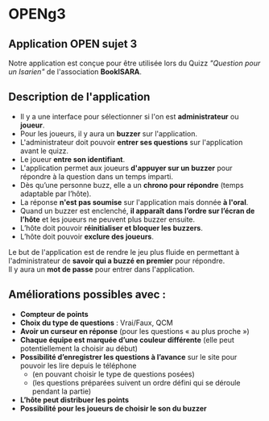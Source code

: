 # OPENg3


## Application OPEN sujet 3 

Notre application est conçue pour être utilisée lors du Quizz *"Question pour un Isarien"* de l'association **BookISARA**.

## Description de l'application

- Il y a une interface pour sélectionner si l'on est **administrateur** ou **joueur**.  
- Pour les joueurs, il y aura un **buzzer** sur l'application.  
- L'administrateur doit pouvoir **entrer ses questions** sur l'application avant le quizz.  
- Le joueur **entre son identifiant**.  
- L'application permet aux joueurs **d'appuyer sur un buzzer** pour répondre à la question dans un temps imparti.  
- Dès qu’une personne buzz, elle a un **chrono pour répondre** (temps adaptable par l’hôte).  
- La réponse **n'est pas soumise** sur l'application mais donnée **à l'oral**.  
- Quand un buzzer est enclenché, **il apparaît dans l’ordre sur l’écran de l’hôte** et les joueurs ne peuvent plus buzzer ensuite.  
- L’hôte doit pouvoir **réinitialiser et bloquer les buzzers**.  
- L’hôte doit pouvoir **exclure des joueurs**.  

Le but de l'application est de rendre le jeu plus fluide en permettant à l'administrateur de **savoir qui a buzzé en premier** pour répondre.  
Il y aura un **mot de passe** pour entrer dans l'application.  

## Améliorations possibles avec :  

- **Compteur de points**  
- **Choix du type de questions** : Vrai/Faux, QCM  
- **Avoir un curseur en réponse** (pour les questions « au plus proche »)  
- **Chaque équipe est marquée d’une couleur différente** (elle peut potentiellement la choisir au début)  
- **Possibilité d’enregistrer les questions à l’avance** sur le site pour pouvoir les lire depuis le téléphone  
  - (en pouvant choisir le type de questions posées)  
  - (les questions préparées suivent un ordre défini qui se déroule pendant la partie)  
- **L’hôte peut distribuer les points**  
- **Possibilité pour les joueurs de choisir le son du buzzer**  
